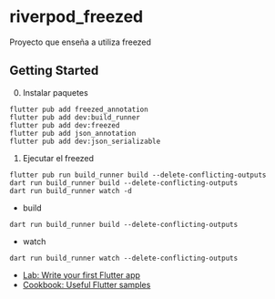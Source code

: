 # riverpod_freezed

Proyecto que enseña a utiliza freezed

## Getting Started

0. Instalar paquetes
```
flutter pub add freezed_annotation
flutter pub add dev:build_runner
flutter pub add dev:freezed
flutter pub add json_annotation
flutter pub add dev:json_serializable
```

1. Ejecutar el freezed
```
flutter pub run build_runner build --delete-conflicting-outputs
dart run build_runner build --delete-conflicting-outputs
dart run build_runner watch -d
```

- build
```
dart run build_runner build --delete-conflicting-outputs
```

- watch
```
dart run build_runner watch --delete-conflicting-outputs

```

- [Lab: Write your first Flutter app](https://docs.flutter.dev/get-started/codelab)
- [Cookbook: Useful Flutter samples](https://docs.flutter.dev/cookbook)